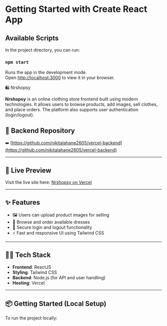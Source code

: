 # Getting Started with Create React App

## Available Scripts

In the project directory, you can run:

### `npm start`

Runs the app in the development mode.\
Open [http://localhost:3000](http://localhost:3000) to view it in your browser.

🛍️ Nrshopsy

**Nrshopsy** is an online clothing store frontend built using modern technologies. It allows users to browse products, add images, sell clothes, and place orders. The platform also supports user authentication (login/logout).
## 🔗 Backend Repository

➡️ [https://github.com/nikitalahane2605/vercel-backend](https://github.com/nikitalahane2605/vercel-backend)

---

## 🚀 Live Preview

Visit the live site here: [Nrshopsy on Vercel](https://vercel-frontend-seven-drab.vercel.app/)

---

## ✨ Features

- 🖼️ Users can upload product images for selling
- 🛒 Browse and order available dresses
- 🔐 Secure login and logout functionality
- ⚡ Fast and responsive UI using Tailwind CSS

---

## 🧑‍💻 Tech Stack

- **Frontend**: ReactJS
- **Styling**: Tailwind CSS
- **Backend**: Node.js (for API and user handling)
- **Hosting**: Vercel

---

## 📦 Getting Started (Local Setup)

To run the project locally:
   
